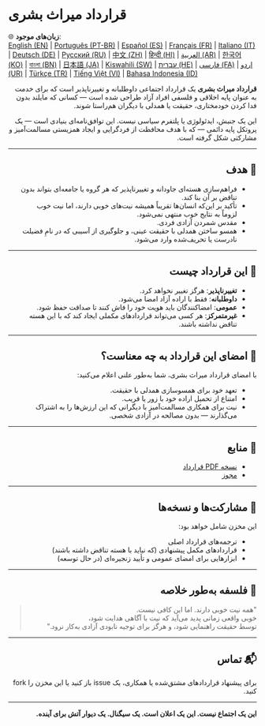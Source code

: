 # قرارداد میراث بشری

🌐 **زبان‌های موجود**:  
[English (EN)](./index.md) | [Português (PT-BR)](./README_pt-BR.md) | [Español (ES)](./README_es.md) | [Français (FR)](./README_fr.md) | [Italiano (IT)](./README_it.md) | [Deutsch (DE)](./README_de.md) | [Русский (RU)](./README_ru.md) | [中文 (ZH)](./README_zh.md) | [हिन्दी (HI)](./README_hi.md) | [العربية (AR)](./README_ar.md) | [한국어 (KO)](./README_ko.md) | [বাংলা (BN)](./README_bn.md) | [日本語 (JA)](./README_ja.md) | [Kiswahili (SW)](./README_sw.md) | [עברית (HE)](./README_he.md) | [فارسی (FA)](./README_fa.md) | [اردو (UR)](./README_ur.md) | [Türkçe (TR)](./README_tr.md) | [Tiếng Việt (VI)](./README_vi.md) | [Bahasa Indonesia (ID)](./README_id.md)

<div dir="rtl" lang="fa">

**قرارداد میراث بشری** یک قرارداد اجتماعی داوطلبانه و تغییرناپذیر است که برای خدمت به عنوان پایه اخلاقی و فلسفی افراد آزاد طراحی شده است — کسانی که مایلند بدون فدا کردن خودمختاری، حقیقت یا همدلی با دیگران هم‌راستا شوند.

این یک جنبش، ایدئولوژی یا پلتفرم سیاسی نیست. این توافق‌نامه‌ای بنیادی است — یک پروتکل پایه دائمی — که با هدف محافظت از فردگرایی و ایجاد همزیستی مسالمت‌آمیز و مشارکتی شکل گرفته است.

---

## 🌱 هدف

- فراهم‌سازی هسته‌ای جاودانه و تغییرناپذیر که هر گروه یا جامعه‌ای بتواند بدون تناقض بر آن بنا کند.
- تأکید بر این‌که انسان‌ها تقریباً همیشه نیت‌های خوبی دارند، اما نیت خوب لزوماً به نتایج خوب منتهی نمی‌شود.
- مقدس شمردن آزادی فردی.
- همسو ساختن همدلی با حقیقت عینی، و جلوگیری از آسیبی که در نامِ فضیلت نادرست یا تحریف‌شده وارد می‌شود.

---

## 📜 این قرارداد چیست

- **تغییرناپذیر**: هرگز تغییر نخواهد کرد.
- **داوطلبانه**: فقط با اراده آزاد امضا می‌شود.
- **عمومی**: امضاکنندگان باید هویت خود را فاش کنند تا صداقت حفظ شود.
- **غیرمتمرکز**: هر کسی می‌تواند قراردادهای مکملی ایجاد کند که با این هسته تناقض نداشته باشند.

---

## 🔏 امضای این قرارداد به چه معناست؟

با امضای قرارداد میراث بشری، شما به‌طور علنی اعلام می‌کنید:

- تعهد خود برای همسوسازی همدلی با حقیقت.
- امتناع از تحمیل اراده خود با زور یا فریب.
- نیت برای همکاری مسالمت‌آمیز با دیگرانی که این ارزش‌ها را به اشتراک می‌گذارند — بدون مصالحه در آزادی شخصی.

---

## 📎 منابع

- [نسخه PDF قرارداد](./assets/pdfs/Human_Heritage_Contract.pdf)
- [مجوز](./LICENSE)

---

## 🤝 مشارکت‌ها و نسخه‌ها

این مخزن شامل خواهد بود:

- ترجمه‌های قرارداد اصلی
- قراردادهای مکمل پیشنهادی (که نباید با هسته تناقض داشته باشند)
- ابزارهایی برای امضای عمومی و تأیید زنجیره‌ای (در حال توسعه)

---

## 🧠 فلسفه به‌طور خلاصه

> "همه نیت خوبی دارند. اما این کافی نیست.  
> خوبی واقعی زمانی پدید می‌آید که نیت با آگاهی هدایت شود،  
> توسط حقیقت راهنمایی شود، و هرگز برای توجیه نابودی آزادی به‌کار نرود."

---

## 📬 تماس

برای پیشنهاد قراردادهای مشتق‌شده یا همکاری، یک issue باز کنید یا این مخزن را fork کنید.

---

**این یک اجتماع نیست. این یک اعلان است. یک سیگنال. یک دیوار آتش برای آینده.**

</div>
